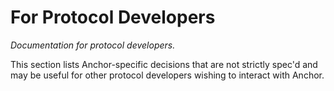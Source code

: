 # For Protocol Developers

_Documentation for protocol developers._

This section lists Anchor-specific decisions that are not strictly spec'd and may be useful for
other protocol developers wishing to interact with Anchor.
